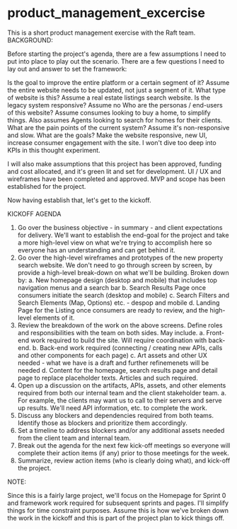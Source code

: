 # product_management_excercise
This is a short product management exercise with the Raft team.
BACKGROUND:

Before starting the project's agenda, there are a few assumptions I need to put into place to play out the scenario.  There are a few questions I need to lay out and answer to set the framework:

Is the goal to improve the entire platform or a certain segment of it?  Assume the entire website needs to be updated, not just a segment of it.
What type of website is this?  Assume a real estate listings search website.
Is the legacy system responsive?  Assume no
Who are the personas / end-users of this website?  Assume consumes looking to buy a home, to simplify things.  Also assumes Agents looking to search for homes for their clients.
What are the pain points of the current system?  Assume it's non-responsive and slow.
What are the goals?  Make the website responsive, new UI, increase consumer engagement with the site.  I won't dive too deep into KPIs in this thought experiment.

I will also make assumptions that this project has been approved, funding and cost allocated, and it's green lit and set for development.  UI / UX and wireframes have been completed and approved.  MVP and scope has been established for the project.

Now having establish that, let's get to the kickoff.

KICKOFF AGENDA

1.  Go over the business objective - in summary - and client expectations for delivery.  We'll want to establish the end-goal for the project and take a more high-level view on what we're trying to accomplish here so everyone has an understanding and can get behind it.
2.  Go over the high-level wireframes and prototypes of the new property search website.  We don't need to go through screen by screen, by provide a high-level break-down on what we'll be building.  Broken down by:
   a.  New homepage design (desktop and mobile) that includes top navigation menus and a search bar
   b.  Search Results Page once consumers initiate the search (desktop and mobile)
   c.  Search Filters and Search Elements (Map, Options) etc. - despop and mobile
   d.  Landing Page for the Listing once consumers are ready to review, and the high-level elements of it.
3.  Review the breakdown of the work on the above screens.  Define roles and responsibilities with the team on both sides.  May include.
   a.  Front-end work required to build the site.  Will require coordination with back-end.
   b.  Back-end work required (connecting / creating new APIs, calls and other components for each page)
   c.  Art assets and other UX needed - what we have is a draft and further refinemenets will be needed
   d.  Content for the homepage, search results page and detail page to replace placeholder texts.  Articles and such required.
3.  Open up a discussion on the artifacts, APIs, assets, and other elements required from both our internal team and the client stakeholder team.
   a.  For example, the clients may want us to call to their servers and serve up results.  We'll need API information, etc. to complete the work.
4.  Discuss any blockers and dependencies required from both teams.  Identify those as blockers and prioritize them accordingly.
5.  Set a timeline to address blockers and/or any additional assets needed from the client team and internal team.
6.  Break out the agenda for the next few kick-off meetings so everyone will complete their action items (if any) prior to those meetings for the week.
7.  Summarize, review action items (who is clearly doing what), and kick-off the project.

NOTE:

Since this is a fairly large project, we'll focus on the Homepage for Sprint 0 and framework work required for subsequent sprints and pages.  I'll simplify things for time constraint purposes.  Assume this is how we've broken down the work in the kickoff and this is part of the project plan to kick things off.
